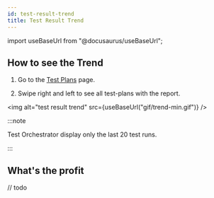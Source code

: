 ```yaml
---
id: test-result-trend
title: Test Result Trend
---
```


import useBaseUrl from "@docusaurus/useBaseUrl";

## How to see the Trend

1. Go to the [Test Plans](/test-plans) page.

2. Swipe right and left to see all test-plans with the report.

<img alt="test result trend" src={useBaseUrl("gif/trend-min.gif")} />

:::note

Test Orchestrator display only the last 20 test runs.

:::

## What's the profit

// todo
